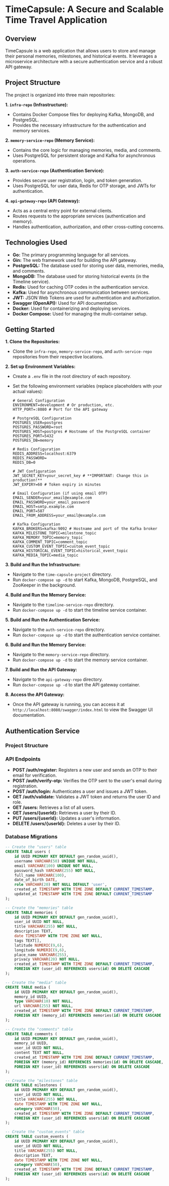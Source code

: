 # TimeCapsule: A Secure and Scalable Time Travel Application

## Overview

TimeCapsule is a web application that allows users to store and manage their personal memories, milestones, and historical events. It leverages a microservice architecture with a secure authentication service and a robust API gateway.

## Project Structure

The project is organized into three main repositories:

**1. `infra-repo` (Infrastructure):**

- Contains Docker Compose files for deploying Kafka, MongoDB, and PostgreSQL.
- Provides the necessary infrastructure for the authentication and memory services.

**2. `memory-service-repo` (Memory Service):**

- Contains the core logic for managing memories, media, and comments.
- Uses PostgreSQL for persistent storage and Kafka for asynchronous operations.

**3. `auth-service-repo` (Authentication Service):**

- Provides secure user registration, login, and token generation.
- Uses PostgreSQL for user data, Redis for OTP storage, and JWTs for authentication.

**4. `api-gateway-repo` (API Gateway):**

- Acts as a central entry point for external clients.
- Routes requests to the appropriate services (authentication and memory).
- Handles authentication, authorization, and other cross-cutting concerns.

## Technologies Used

- **Go:** The primary programming language for all services.
- **Gin:** The web framework used for building the API gateway.
- **PostgreSQL:** The database used for storing user data, memories, media, and comments.
- **MongoDB:** The database used for storing historical events (in the Timeline service).
- **Redis:** Used for caching OTP codes in the authentication service.
- **Kafka:** Used for asynchronous communication between services.
- **JWT:** JSON Web Tokens are used for authentication and authorization.
- **Swagger (OpenAPI):** Used for API documentation.
- **Docker:** Used for containerizing and deploying services.
- **Docker Compose:** Used for managing the multi-container setup.

## Getting Started

**1. Clone the Repositories:**

- Clone the `infra-repo`, `memory-service-repo`, and `auth-service-repo` repositories from their respective locations.

**2. Set up Environment Variables:**

- Create a `.env` file in the root directory of each repository.
- Set the following environment variables (replace placeholders with your actual values):

  ```
  # General Configuration
  ENVIRONMENT=development # Or production, etc.
  HTTP_PORT=:8080 # Port for the API gateway

  # PostgreSQL Configuration
  POSTGRES_USER=postgres
  POSTGRES_PASSWORD=root
  POSTGRES_HOST=postgres # Hostname of the PostgreSQL container
  POSTGRES_PORT=5432
  POSTGRES_DB=memory

  # Redis Configuration
  REDIS_ADDRESS=localhost:6379
  REDIS_PASSWORD=
  REDIS_DB=0

  # JWT Configuration
  JWT_SECRET_KEY=your_secret_key # **IMPORTANT: Change this in production!**
  JWT_EXPIRY=60 # Token expiry in minutes

  # Email Configuration (if using email OTP)
  EMAIL_SENDER=your_email@example.com
  EMAIL_PASSWORD=your_email_password
  EMAIL_HOST=smtp.example.com
  EMAIL_PORT=587
  EMAIL_FROM_ADDRESS=your_email@example.com

  # Kafka Configuration
  KAFKA_BROKERS=kafka:9092 # Hostname and port of the Kafka broker
  KAFKA_MILESTONE_TOPIC=milestone_topic
  KAFKA_MEMORY_TOPIC=memory_topic
  KAFKA_COMMENT_TOPIC=comment_topic
  KAFKA_CUSTOM_EVENT_TOPIC=custom_event_topic
  KAFKA_HISTORICAL_EVENT_TOPIC=historical_event_topic
  KAFKA_MEDIA_TOPIC=media_topic
  ```

**3. Build and Run the Infrastructure:**

- Navigate to the `time-capsule-project` directory.
- Run `docker-compose up -d` to start Kafka, MongoDB, PostgreSQL, and ZooKeeper in the background.

**4. Build and Run the Memory Service:**

- Navigate to the `timeline-service-repo` directory.
- Run `docker-compose up -d` to start the timeline service container.

**5. Build and Run the Authentication Service:**

- Navigate to the `auth-service-repo` directory.
- Run `docker-compose up -d` to start the authentication service container.

**6. Build and Run the Memory Service:**

- Navigate to the `memory-service-repo` directory.
- Run `docker-compose up -d` to start the memory service container.

**7. Build and Run the API Gateway:**

- Navigate to the `api-gateway-repo` directory.
- Run `docker-compose up -d` to start the API gateway container.

**8. Access the API Gateway:**

- Once the API gateway is running, you can access it at `http://localhost:8080/swagger/index.html` to view the Swagger UI documentation.

## Authentication Service

### Project Structure

### API Endpoints

- **POST /auth/register:** Registers a new user and sends an OTP to their email for verification.
- **POST /auth/verify-otp:** Verifies the OTP sent to the user's email during registration.
- **POST /auth/login:** Authenticates a user and issues a JWT token.
- **GET /auth/validate:** Validates a JWT token and returns the user ID and role.
- **GET /users:** Retrieves a list of all users.
- **GET /users/{userId}:** Retrieves a user by their ID.
- **PUT /users/{userId}:** Updates a user's information.
- **DELETE /users/{userId}:** Deletes a user by their ID.

### Database Migrations

```sql
-- Create the "users" table
CREATE TABLE users (
    id UUID PRIMARY KEY DEFAULT gen_random_uuid(),
    username VARCHAR(50) UNIQUE NOT NULL,
    email VARCHAR(100) UNIQUE NOT NULL,
    password_hash VARCHAR(255) NOT NULL,
    full_name VARCHAR(100),
    date_of_birth DATE,
    role VARCHAR(20) NOT NULL DEFAULT 'user',
    created_at TIMESTAMP WITH TIME ZONE DEFAULT CURRENT_TIMESTAMP,
    updated_at TIMESTAMP WITH TIME ZONE DEFAULT CURRENT_TIMESTAMP
);

-- Create the "memories" table
CREATE TABLE memories (
    id UUID PRIMARY KEY DEFAULT gen_random_uuid(),
    user_id UUID NOT NULL,
    title VARCHAR(255) NOT NULL,
    description TEXT,
    date TIMESTAMP WITH TIME ZONE NOT NULL,
    tags TEXT[],
    latitude NUMERIC(9,6),
    longitude NUMERIC(9,6),
    place_name VARCHAR(255),
    privacy VARCHAR(20) NOT NULL,
    created_at TIMESTAMP WITH TIME ZONE DEFAULT CURRENT_TIMESTAMP,
    FOREIGN KEY (user_id) REFERENCES users(id) ON DELETE CASCADE
);

-- Create the "media" table
CREATE TABLE media (
    id UUID PRIMARY KEY DEFAULT gen_random_uuid(),
    memory_id UUID,
    type VARCHAR(10) NOT NULL,
    url VARCHAR(255) NOT NULL,
    created_at TIMESTAMP WITH TIME ZONE DEFAULT CURRENT_TIMESTAMP,
    FOREIGN KEY (memory_id) REFERENCES memories(id) ON DELETE CASCADE
);

-- Create the "comments" table
CREATE TABLE comments (
    id UUID PRIMARY KEY DEFAULT gen_random_uuid(),
    memory_id UUID,
    user_id UUID NOT NULL,
    content TEXT NOT NULL,
    created_at TIMESTAMP WITH TIME ZONE DEFAULT CURRENT_TIMESTAMP,
    FOREIGN KEY (memory_id) REFERENCES memories(id) ON DELETE CASCADE,
    FOREIGN KEY (user_id) REFERENCES users(id) ON DELETE CASCADE
);

-- Create the "milestones" table
CREATE TABLE milestones (
    id UUID PRIMARY KEY DEFAULT gen_random_uuid(),
    user_id UUID NOT NULL,
    title VARCHAR(255) NOT NULL,
    date TIMESTAMP WITH TIME ZONE NOT NULL,
    category VARCHAR(50),
    created_at TIMESTAMP WITH TIME ZONE DEFAULT CURRENT_TIMESTAMP,
    FOREIGN KEY (user_id) REFERENCES users(id) ON DELETE CASCADE
);

-- Create the "custom_events" table
CREATE TABLE custom_events (
    id UUID PRIMARY KEY DEFAULT gen_random_uuid(),
    user_id UUID NOT NULL,
    title VARCHAR(255) NOT NULL,
    description TEXT,
    date TIMESTAMP WITH TIME ZONE NOT NULL,
    category VARCHAR(50),
    created_at TIMESTAMP WITH TIME ZONE DEFAULT CURRENT_TIMESTAMP,
    FOREIGN KEY (user_id) REFERENCES users(id) ON DELETE CASCADE
);

```

